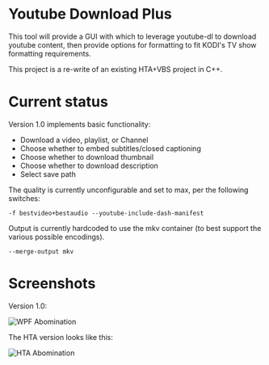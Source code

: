 # Youtube Download Plus
 This tool will provide a GUI with which to leverage youtube-dl to download youtube content, then provide options for formatting to fit KODI's TV show formatting requirements.

 This project is a re-write of an existing HTA+VBS project in C++.

# Current status
Version 1.0 implements basic functionality:

* Download a video, playlist, or Channel
* Choose whether to embed subtitles/closed captioning
* Choose whether to download thumbnail
* Choose whether to download description
* Select save path

The quality is currently unconfigurable and set to max, per the following switches:

```-f bestvideo+bestaudio --youtube-include-dash-manifest```

Output is currently hardcoded to use the mkv container (to best support the various possible encodings).

```--merge-output mkv```

# Screenshots

Version 1.0:

![WPF Abomination](https://i.imgur.com/XXLI9E9.png?raw=true)

The HTA version looks like this:

![HTA Abomination](https://i.imgur.com/jl3wzoY.png?raw=true)